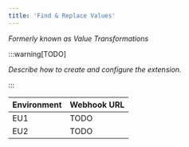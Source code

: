 ```yaml
---
title: 'Find & Replace Values'
---
```


_Formerly known as Value Transformations_

:::warning[TODO]

_Describe how to create and configure the extension._

:::

| Environment | Webhook URL |
| :---------- | :---------- |
| EU1         | TODO        |
| EU2         | TODO        |
